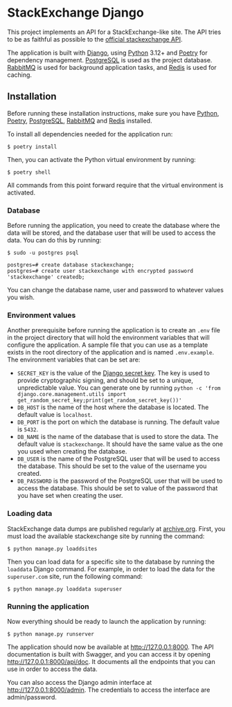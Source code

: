 # StackExchange Django

This project implements an API for a StackExchange-like site. The API tries to be as faithful as possible to the 
[official stackexchange API](https://api.stackexchange.com/docs).

The application is built with [Django](https://www.djangoproject.com/), using [Python](https://www.python.org) 3.12+ and
[Poetry](https://python-poetry.org/) for dependency management. [PostgreSQL](https://www.postgresql.org/) is used as the
project database. [RabbitMQ](https://www.rabbitmq.com/) is used for background application tasks, and
[Redis](https://redis.io/) is used for caching.

## Installation

Before running these installation instructions, make sure you have [Python](https://www.python.org/downloads/),
[Poetry](https://python-poetry.org/docs/#installation), [PostgreSQL](https://www.postgresql.org/download/),
[RabbitMQ](https://www.rabbitmq.com/) and [Redis](https://redis.io/) installed.

To install all dependencies needed for the application run:

```
$ poetry install
```

Then, you can activate the Python virtual environment by running:

```
$ poetry shell
```

All commands from this point forward require that the virtual environment is activated.

### Database

Before running the application, you need to create the database where the data will be stored, and the database user
that will be used to access the data. You can do this by running:

```
$ sudo -u postgres psql

postgres=# create database stackexchange;
postgres=# create user stackexchange with encrypted password 'stackexchange' createdb;
```

You can change the database name, user and password to whatever values you wish.

### Environment values

Another prerequisite before running the application is to create an `.env` file in the project directory that will hold
the environment variables that will configure the application. A sample file that you can use as a template exists in
the root directory of the application and is named `.env.example`. The environment variables that can be set are:

* `SECRET_KEY` is the value of the [Django secret key](https://docs.djangoproject.com/en/4.2/ref/settings/#std:setting-SECRET_KEY).
  The key is used to provide cryptographic signing, and should be set to a unique, unpredictable value. You can generate
  one by running `python -c 'from django.core.management.utils import get_random_secret_key;print(get_random_secret_key())'` 
* `DB_HOST` is the name of the host where the database is located. The default value is `localhost`.
* `DB_PORT` is the port on which the database is running. The default value is `5432`.
* `DB_NAME` is the name of the database that is used to store the data. The default value is `stackexchange`. It should
  have the same value as the one you used when creating the database.
* `DB_USER` is the name of the PostgreSQL user that will be used to access the database. This should be set to the value
  of the username you created.
* `DB_PASSWORD` is the password of the PostgreSQL user that will be used to access the database.  This should be set to
  value of the password that you have set when creating the user.

### Loading data

StackExchange data dumps are published regularly at [archive.org](https://archive.org/details/stackexchange). First,
you must load the available stackexchange site by running the command:

```
$ python manage.py loaddsites
```

Then you can load data for a specific site to the database by running the `loaddata` Django command. For example, in
order to load the data for the `superuser.com` site, run the following command:

```
$ python manage.py loaddata superuser
```

### Running the application

Now everything should be ready to launch the application by running:

```
$ python manage.py runserver
```

The application should now be available at http://127.0.0.1:8000. The API documentation is built with Swagger, and you
can access it by opening http://127.0.0.1:8000/api/doc. It documents all the endpoints that you can use in order to
access the data.

You can also access the Django admin interface at http://127.0.0.1:8000/admin. The credentials to access the interface
are admin/password.

